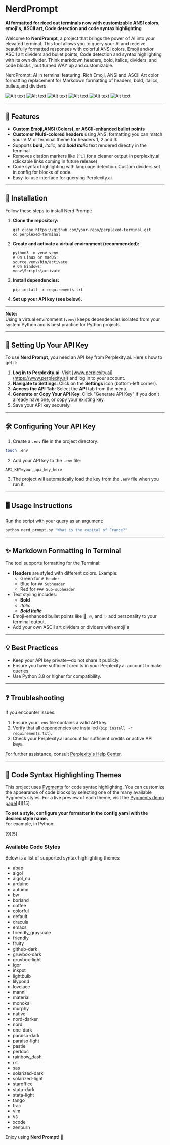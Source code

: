 # NerdPrompt

**AI formatted for riced out terminals now with customizable ANSI colors, emoji's, ASCII art, Code detection and code syntax highlighting**

Welcome to **NerdPrompt**, a project that brings the power of AI into your elevated terminal. This tool allows you to query your AI and receive beautifully formatted responses with colorful ANSI colors, Emoji and/or ASCII art dividers and bullet points, Code detection and syntax highlighting with its own divider. Think markdown headers, bold, italics, dividers, and code blocks , but turned WAY up and customizable.


NerdPrompt: AI in terminal featuring:
Rich Emoji, ANSI and ASCII Art color formatting replacement for Markdown formatting of headers, bold, italics, bullets,and dividers

![Alt text](images/7.png "Optional title")
![Alt text](images/5.png "Optional title")
![Alt text](images/4.png "Optional title")
![Alt text](images/1.png "Optional title")
![Alt text](images/2.png "Optional title")
![Alt text](images/6.png "Optional title")

---

## 🚀 Features

- **Custom Emoji,ANSI (Colors), or ASCII-enhanced bullet points** 
- **Customer Multi-colored headers** using ANSI formatting you can match your VIM or terminal theme for headers 1, 2 and 3:
- Supports **bold**, *italic*, and ***bold italic*** text rendered directly in the terminal.
- Removes citation markers like `[^1]` for a cleaner output in perplexity.ai (clickable links coming in future release)
- Code syntax highlighting with language detection. Custom dividers set in config for blocks of code.
- Easy-to-use interface for querying Perplexity.ai.

---

## 🔧 Installation

Follow these steps to install Nerd Prompt:

1. **Clone the repository:**

    ```
    git clone https://github.com/your-repo/perplexed-terminal.git
    cd perplexed-terminal
    ```

2. **Create and activate a virtual environment (recommended):**

    ```
    python3 -m venv venv
    # On Linux or macOS:
    source venv/bin/activate
    # On Windows:
    venv\Scripts\activate
    ```

3. **Install dependencies:**

    ```
    pip install -r requirements.txt
    ```

4. **Set up your API key (see below).**

---

**Note:**  
Using a virtual environment (`venv`) keeps dependencies isolated from your system Python and is best practice for Python projects.

---

## 🔑 Setting Up Your API Key

To use **Nerd Prompt**, you need an API key from Perplexity.ai. Here's how to get it:

1. **Log in to Perplexity.ai**: Visit [www.perplexity.ai](https://www.perplexity.ai) and log in to your account.
2. **Navigate to Settings**: Click on the **Settings** icon (bottom-left corner).
3. **Access the API Tab**: Select the **API** tab from the menu.
4. **Generate or Copy Your API Key**: Click "Generate API Key" if you don't already have one, or copy your existing key.
5. Save your API key securely.

---

## 🛠️ Configuring Your API Key

1. Create a `.env` file in the project directory:

```bash
touch .env
```

2. Add your API key to the `.env` file:

```plaintext
API_KEY=your_api_key_here
```

3. The project will automatically load the key from the `.env` file when you run it.

---

## 🖥️ Usage Instructions

Run the script with your query as an argument:

```bash
python nerd_prompt.py "What is the capital of France?"
```
---

## ✨ Markdown Formatting in Terminal

The tool supports formatting for the Terminal:

- **Headers** are styled with different colors. Example:
    - Green for `# Header`
    - Blue for `## Subheader`
    - Red for `### Sub-subheader`
- Text styling includes:
    - **Bold**
    - *Italic*
    - ***Bold Italic***
- Emoji-enhanced bullet points like 🚀, 🔥, and ✨ add personality to your terminal output.
- Add your own ASCII art dividers or dividers with emoji's

---

## 💡 Best Practices

- Keep your API key private—do not share it publicly.
- Ensure you have sufficient credits in your Perplexity.ai account to make queries.
- Use Python 3.8 or higher for compatibility.

---

## ❓ Troubleshooting

If you encounter issues:

1. Ensure your `.env` file contains a valid API key.
2. Verify that all dependencies are installed (`pip install -r requirements.txt`).
3. Check your Perplexity.ai account for sufficient credits or active API keys.

For further assistance, consult [Perplexity's Help Center](https://www.perplexity.ai/help-center).

---

## 🎨 Code Syntax Highlighting Themes

This project uses [Pygments](https://pygments.org/) for code syntax highlighting. You can customize the appearance of code blocks by selecting one of the many available Pygments styles. For a live preview of each theme, visit the [Pygments demo page](https://pygments.org/demo/)[4][15].

**To set a style, configure your formatter in the config.yaml with the desired style name.**  
For example, in Python:

[9][5]

### Available Code Styles

Below is a list of supported syntax highlighting themes:

- abap
- algol
- algol_nu
- arduino
- autumn
- bw
- borland
- coffee
- colorful
- default
- dracula
- emacs
- friendly_grayscale
- friendly
- fruity
- github-dark
- gruvbox-dark
- gruvbox-light
- igor
- inkpot
- lightbulb
- lilypond
- lovelace
- manni
- material
- monokai
- murphy
- native
- nord-darker
- nord
- one-dark
- paraiso-dark
- paraiso-light
- pastie
- perldoc
- rainbow_dash
- rrt
- sas
- solarized-dark
- solarized-light
- staroffice
- stata-dark
- stata-light
- tango
- trac
- vim
- vs
- xcode
- zenburn

Enjoy using **Nerd Prompt**! 🚀
